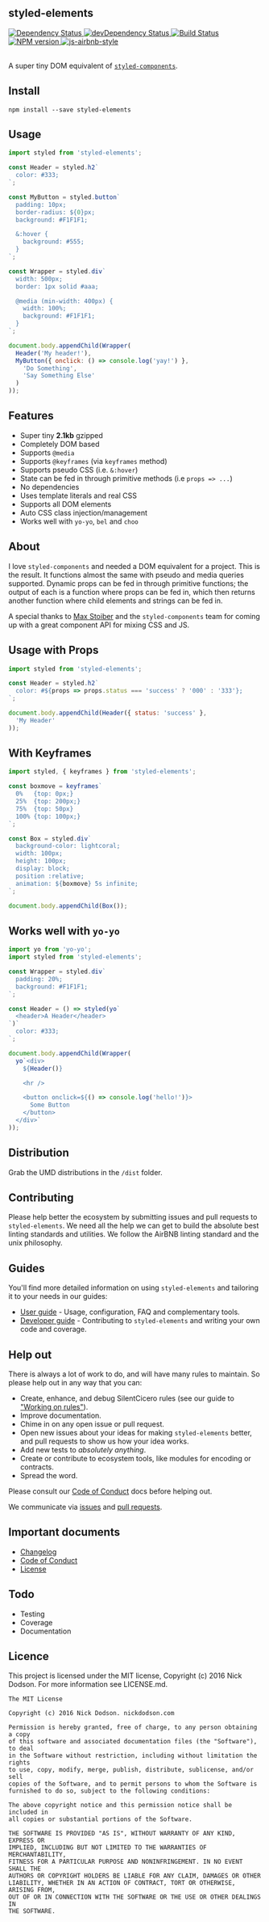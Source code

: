 ## styled-elements

<div>
  <!-- Dependency Status -->
  <a href="https://david-dm.org/SilentCicero/styled-elements">
    <img src="https://david-dm.org/SilentCicero/styled-elements.svg"
    alt="Dependency Status" />
  </a>

  <!-- devDependency Status -->
  <a href="https://david-dm.org/SilentCicero/styled-elements#info=devDependencies">
    <img src="https://david-dm.org/SilentCicero/styled-elements/dev-status.svg" alt="devDependency Status" />
  </a>

  <!-- Build Status -->
  <a href="https://travis-ci.org/SilentCicero/styled-elements">
    <img src="https://travis-ci.org/SilentCicero/styled-elements.svg"
    alt="Build Status" />
  </a>

  <!-- NPM Version -->
  <a href="https://www.npmjs.org/package/styled-elements">
    <img src="http://img.shields.io/npm/v/styled-elements.svg"
    alt="NPM version" />
  </a>

  <!-- Test Coverage
  <a href="https://coveralls.io/r/SilentCicero/styled-elements">
    <img src="https://coveralls.io/repos/github/SilentCicero/styled-elements/badge.svg" alt="Test Coverage" />
  </a>
  -->

  <!-- Javascript Style -->
  <a href="http://airbnb.io/javascript/">
    <img src="https://img.shields.io/badge/code%20style-airbnb-brightgreen.svg" alt="js-airbnb-style" />
  </a>
</div>

<br />

A super tiny DOM equivalent of [`styled-components`](https://github.com/styled-components/styled-components).

## Install

```
npm install --save styled-elements
```

## Usage

```js
import styled from 'styled-elements';

const Header = styled.h2`
  color: #333;
`;

const MyButton = styled.button`
  padding: 10px;
  border-radius: ${0}px;
  background: #F1F1F1;

  &:hover {
    background: #555;
  }
`;

const Wrapper = styled.div`
  width: 500px;
  border: 1px solid #aaa;

  @media (min-width: 400px) {
    width: 100%;
    background: #F1F1F1;
  }
`;

document.body.appendChild(Wrapper(
  Header('My header!'),
  MyButton({ onclick: () => console.log('yay!') },
    'Do Something',
    'Say Something Else'
  )
));
```

## Features

  - Super tiny **2.1kb** gzipped
  - Completely DOM based
  - Supports `@media`
  - Supports `@keyframes` (via `keyframes` method)
  - Supports pseudo CSS (i.e. `&:hover`)
  - State can be fed in through primitive methods (i.e `props => ...`)
  - No dependencies
  - Uses template literals and real CSS
  - Supports all DOM elements
  - Auto CSS class injection/management
  - Works well with `yo-yo`, `bel` and `choo`

## About

I love `styled-components` and needed a DOM equivalent for a project. This is the result. It functions almost the same with pseudo and media queries supported. Dynamic props can be fed in through primitive functions; the output of each is a function where props can be fed in, which then returns another function where child elements and strings can be fed in.

A special thanks to [Max Stoiber](https://twitter.com/mxstbr) and the `styled-components` team for coming up with a great component API for mixing CSS and JS.

## Usage with Props

```js
import styled from 'styled-elements';

const Header = styled.h2`
  color: #${props => props.status === 'success' ? '000' : '333'};
`;

document.body.appendChild(Header({ status: 'success' },
  'My Header'
));
```

## With Keyframes

```js
import styled, { keyframes } from 'styled-elements';

const boxmove = keyframes`
  0%   {top: 0px;}
  25%  {top: 200px;}
  75%  {top: 50px}
  100% {top: 100px;}
`;

const Box = styled.div`
  background-color: lightcoral;
  width: 100px;
  height: 100px;
  display: block;
  position :relative;
  animation: ${boxmove} 5s infinite;
`;

document.body.appendChild(Box());
```


## Works well with `yo-yo`

```js
import yo from 'yo-yo';
import styled from 'styled-elements';

const Wrapper = styled.div`
  padding: 20%;
  background: #F1F1F1;
`;

const Header = () => styled(yo`
  <header>A Header</header>
`)`
  color: #333;
`;

document.body.appendChild(Wrapper(
  yo`<div>
    ${Header()}

    <hr />

    <button onclick=${() => console.log('hello!')}>
      Some Button
    </button>
  </div>`
));
```

## Distribution

Grab the UMD distributions in the `/dist` folder.

## Contributing

Please help better the ecosystem by submitting issues and pull requests to `styled-elements`. We need all the help we can get to build the absolute best linting standards and utilities. We follow the AirBNB linting standard and the unix philosophy.

## Guides

You'll find more detailed information on using `styled-elements` and tailoring it to your needs in our guides:

- [User guide](docs/user-guide.md) - Usage, configuration, FAQ and complementary tools.
- [Developer guide](docs/developer-guide.md) - Contributing to `styled-elements` and writing your own code and coverage.

## Help out

There is always a lot of work to do, and will have many rules to maintain. So please help out in any way that you can:

- Create, enhance, and debug SilentCicero rules (see our guide to ["Working on rules"](./github/CONTRIBUTING.md)).
- Improve documentation.
- Chime in on any open issue or pull request.
- Open new issues about your ideas for making `styled-elements` better, and pull requests to show us how your idea works.
- Add new tests to *absolutely anything*.
- Create or contribute to ecosystem tools, like modules for encoding or contracts.
- Spread the word.

Please consult our [Code of Conduct](CODE_OF_CONDUCT.md) docs before helping out.

We communicate via [issues](https://github.com/SilentCicero/styled-elements/issues) and [pull requests](https://github.com/SilentCicero/styled-elements/pulls).

## Important documents

- [Changelog](CHANGELOG.md)
- [Code of Conduct](CODE_OF_CONDUCT.md)
- [License](https://raw.githubusercontent.com/SilentCicero/styled-elements/master/LICENSE)

## Todo

- Testing
- Coverage
- Documentation

## Licence

This project is licensed under the MIT license, Copyright (c) 2016 Nick Dodson. For more information see LICENSE.md.

```
The MIT License

Copyright (c) 2016 Nick Dodson. nickdodson.com

Permission is hereby granted, free of charge, to any person obtaining a copy
of this software and associated documentation files (the "Software"), to deal
in the Software without restriction, including without limitation the rights
to use, copy, modify, merge, publish, distribute, sublicense, and/or sell
copies of the Software, and to permit persons to whom the Software is
furnished to do so, subject to the following conditions:

The above copyright notice and this permission notice shall be included in
all copies or substantial portions of the Software.

THE SOFTWARE IS PROVIDED "AS IS", WITHOUT WARRANTY OF ANY KIND, EXPRESS OR
IMPLIED, INCLUDING BUT NOT LIMITED TO THE WARRANTIES OF MERCHANTABILITY,
FITNESS FOR A PARTICULAR PURPOSE AND NONINFRINGEMENT. IN NO EVENT SHALL THE
AUTHORS OR COPYRIGHT HOLDERS BE LIABLE FOR ANY CLAIM, DAMAGES OR OTHER
LIABILITY, WHETHER IN AN ACTION OF CONTRACT, TORT OR OTHERWISE, ARISING FROM,
OUT OF OR IN CONNECTION WITH THE SOFTWARE OR THE USE OR OTHER DEALINGS IN
THE SOFTWARE.
```
